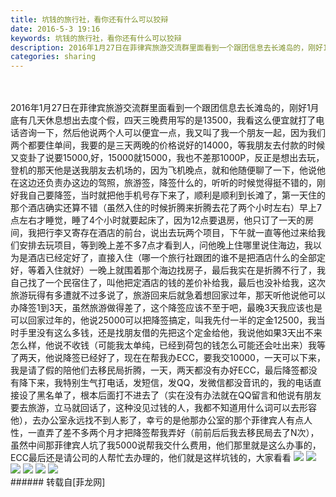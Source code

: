 ```yaml
---
title: 坑钱的旅行社，看你还有什么可以狡辩
date: 2016-5-3 19:16
keywords: 坑钱的旅行社，看你还有什么可以狡辩
description: 2016年1月27日在菲律宾旅游交流群里面看到一个跟团信息去长滩岛的，刚好1月底有几天休息想出去度个假，四天三晚费用写的是13500，我看这么便宜就打了电话咨询一下，然后他说两个人可以便宜一点，我又叫了我一个朋友一起，因为我们两个都要住单间，我要的是三天两晚的价格说好的14000，等我朋友去付款的时候又变卦了说要15000,好，15000就15000，我也不差那1000P，反正是想出去玩，登机的那天他是送我朋友去机场的，因为飞机晚点，就和他随便聊了一下，他说他在这边还负责办这边的驾照，旅游签，降签什么的，听听的时候觉得挺不错的，刚好我自己要降签，当时就把他手机号存下来了，顺利是顺利到长滩了，第一天住的那个酒店确实还算不错（虽然入住的时候折腾来折腾去花了两个小时左右）早上7点左右才睡觉，睡了4个小时就要起床了，因为12点要退房，他只订了一天的房间，我把行李又寄存在酒店的前台，说出去玩两个项目，下午就一直等他过来给我们安排去玩项目，等到晚上差不多7点才看到人，问他晚上住哪里说住海边，我以为是酒店已经定好了，直接入住（哪一个旅行社跟团的谁不是把酒店什么的全部定好，等着入住就好）一晚上就围着那个海边找房子，最后我实在是折腾不行了，我自己找了一个民宿住了，叫他把定酒店的钱的差价补给我，最后也没补给我，这次旅游玩得有多遭就不过多说了，旅游回来后就急着想回家过年，那天听他说他可以办降签1到3天，虽然旅游做得差了，这个降签应该不至于吧，最晚3天我应该也是可以回家过年的，他说25000可以把降签搞定，叫我先付一半的定金12500，我当时手里没有这么多钱，还是找朋友借的先把这个定金给他，我说他如果3天出不来怎么样，他说不收钱（可能我太单纯，已经到荷包的钱怎么可能还会吐出来）我等了两天，他说降签已经好了，现在在帮我办ECC，要我交10000，一天可以下来，我是请了假的陪他们去移民局折腾，一天，两天都没有办好ECC，最后降签都没有降下来，我特别生气打电话，发短信，发QQ，发微信都没音讯的，我的电话直接设了黑名单了，根本后面打不进去了（实在没有办法就在QQ留言和他说有朋友要去旅游，立马就回话了，这种没见过钱的人，我都不知道用什么词可以去形容他），去办公室永远找不到人影了，幸亏的是他那办公室的那个菲律宾人有点人性，一直弄了差不多两个月才把降签帮我弄好（前前后后我去移民局去了N次），虽然中间那菲律宾人坑了我5000说帮我交什么费用，他们那里就是这么办事的，ECC最后还是请公司的人帮忙去办理的，他们就是这样坑钱的，大家看看
categories: sharing
---
```

<td class="t_f" id="postmessage_324764">

<br/>
<br/>
2016年1月27日在菲律宾旅游交流群里面看到一个跟团信息去长滩岛的，刚好1月底有几天休息想出去度个假，四天三晚费用写的是13500，我看这么便宜就打了电话咨询一下，然后他说两个人可以便宜一点，我又叫了我一个朋友一起，因为我们两个都要住单间，我要的是三天两晚的价格说好的14000，等我朋友去付款的时候又变卦了说要15000,好，15000就15000，我也不差那1000P，反正是想出去玩，登机的那天他是送我朋友去机场的，因为飞机晚点，就和他随便聊了一下，他说他在这边还负责办这边的驾照，旅游签，降签什么的，听听的时候觉得挺不错的，刚好我自己要降签，当时就把他手机号存下来了，顺利是顺利到长滩了，第一天住的那个酒店确实还算不错（虽然入住的时候折腾来折腾去花了两个小时左右）早上7点左右才睡觉，睡了4个小时就要起床了，因为12点要退房，他只订了一天的房间，我把行李又寄存在酒店的前台，说出去玩两个项目，下午就一直等他过来给我们安排去玩项目，等到晚上差不多7点才看到人，问他晚上住哪里说住海边，我以为是酒店已经定好了，直接入住（哪一个旅行社跟团的谁不是把酒店什么的全部定好，等着入住就好）一晚上就围着那个海边找房子，最后我实在是折腾不行了，我自己找了一个民宿住了，叫他把定酒店的钱的差价补给我，最后也没补给我，这次旅游玩得有多遭就不过多说了，旅游回来后就急着想回家过年，那天听他说他可以办降签1到3天，虽然旅游做得差了，这个降签应该不至于吧，最晚3天我应该也是可以回家过年的，他说25000可以把降签搞定，叫我先付一半的定金12500，我当时手里没有这么多钱，还是找朋友借的先把这个定金给他，我说他如果3天出不来怎么样，他说不收钱（可能我太单纯，已经到荷包的钱怎么可能还会吐出来）我等了两天，他说降签已经好了，现在在帮我办ECC，要我交10000，一天可以下来，我是请了假的陪他们去移民局折腾，一天，两天都没有办好ECC，最后降签都没有降下来，我特别生气打电话，发短信，发QQ，发微信都没音讯的，我的电话直接设了黑名单了，根本后面打不进去了（实在没有办法就在QQ留言和他说有朋友要去旅游，立马就回话了，这种没见过钱的人，我都不知道用什么词可以去形容他），去办公室永远找不到人影了，幸亏的是他那办公室的那个菲律宾人有点人性，一直弄了差不多两个月才把降签帮我弄好（前前后后我去移民局去了N次），虽然中间那菲律宾人坑了我5000说帮我交什么费用，他们那里就是这么办事的，ECC最后还是请公司的人帮忙去办理的，他们就是这样坑钱的，大家看看

<img aid="270932" data-cf-modified-b3c9720e91290c1068a1785c-="" file="data/attachment/forum/201605/03/190923ihwnw075riq2y50y.png.thumb.jpg" id="aimg_270932" inpost="1" onclick="" onmouseover="" src="http://www.flw.ph/data/attachment/forum/201605/03/190923ihwnw075riq2y50y.png" style="cursor:pointer" zoomfile="data/attachment/forum/201605/03/190923ihwnw075riq2y50y.png"/>



<img aid="270933" data-cf-modified-b3c9720e91290c1068a1785c-="" file="data/attachment/forum/201605/03/190923rq0t75otoufvhtkq.png.thumb.jpg" id="aimg_270933" inpost="1" onclick="" onmouseover="" src="http://www.flw.ph/data/attachment/forum/201605/03/190923rq0t75otoufvhtkq.png" style="cursor:pointer" zoomfile="data/attachment/forum/201605/03/190923rq0t75otoufvhtkq.png"/>



<img aid="270934" data-cf-modified-b3c9720e91290c1068a1785c-="" file="data/attachment/forum/201605/03/190924qvvqk3b8bycmk8yc.png.thumb.jpg" id="aimg_270934" inpost="1" onclick="" onmouseover="" src="http://www.flw.ph/data/attachment/forum/201605/03/190924qvvqk3b8bycmk8yc.png" style="cursor:pointer" zoomfile="data/attachment/forum/201605/03/190924qvvqk3b8bycmk8yc.png"/>



<img aid="270935" data-cf-modified-b3c9720e91290c1068a1785c-="" file="data/attachment/forum/201605/03/190924wpb3g65br22r272g.png.thumb.jpg" id="aimg_270935" inpost="1" onclick="" onmouseover="" src="http://www.flw.ph/data/attachment/forum/201605/03/190924wpb3g65br22r272g.png" style="cursor:pointer" zoomfile="data/attachment/forum/201605/03/190924wpb3g65br22r272g.png"/>



<img aid="270936" data-cf-modified-b3c9720e91290c1068a1785c-="" file="data/attachment/forum/201605/03/190925ekvnqv7rxfnzzr9k.png.thumb.jpg" id="aimg_270936" inpost="1" onclick="" onmouseover="" src="http://www.flw.ph/data/attachment/forum/201605/03/190925ekvnqv7rxfnzzr9k.png" style="cursor:pointer" zoomfile="data/attachment/forum/201605/03/190925ekvnqv7rxfnzzr9k.png"/>



<img aid="270937" data-cf-modified-b3c9720e91290c1068a1785c-="" file="data/attachment/forum/201605/03/190925idwey8i85ob98z98.png.thumb.jpg" id="aimg_270937" inpost="1" onclick="" onmouseover="" src="http://www.flw.ph/data/attachment/forum/201605/03/190925idwey8i85ob98z98.png" style="cursor:pointer" zoomfile="data/attachment/forum/201605/03/190925idwey8i85ob98z98.png"/>


<br/>
</td>
###### 转载自[菲龙网]